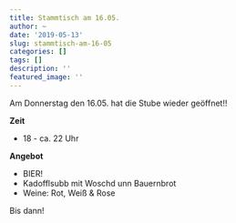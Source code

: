```yaml
---
title: Stammtisch am 16.05.
author: ~
date: '2019-05-13'
slug: stammtisch-am-16-05
categories: []
tags: []
description: ''
featured_image: ''
---
```



Am Donnerstag den 16.05. hat die Stube wieder geöffnet!!

**Zeit**

- 18 - ca. 22 Uhr

**Angebot**

- BIER!
- Kadofflsubb mit Woschd unn Bauernbrot
- Weine: Rot, Weiß & Rose

Bis dann!
